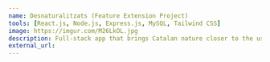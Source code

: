 ```yaml
---
name: Desnaturalitzats (Feature Extension Project)
tools: [React.js, Node.js, Express.js, MySQL, Tailwind CSS]
image: https://imgur.com/M26LkOL.jpg
description: Full-stack app that brings Catalan nature closer to the users, by informing them about the species living in various Catalan regions.
external_url:
---
```

